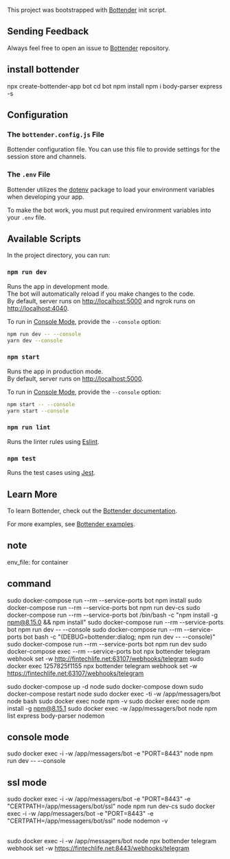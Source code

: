 This project was bootstrapped with
[Bottender](https://github.com/Yoctol/bottender) init script.

## Sending Feedback

Always feel free to open an issue to
[Bottender](https://github.com/Yoctol/bottender/issues) repository.

## install bottender

npx create-bottender-app bot
cd bot
npm install
npm i body-parser express -s

## Configuration

### The `bottender.config.js` File

Bottender configuration file. You can use this file to provide settings for the session store and channels.

### The `.env` File

Bottender utilizes the [dotenv](https://www.npmjs.com/package/dotenv) package to load your environment variables when developing your app.

To make the bot work, you must put required environment variables into your `.env` file.

## Available Scripts

In the project directory, you can run:

### `npm run dev`

Runs the app in development mode.<br>
The bot will automatically reload if you make changes to the code.<br>
By default, server runs on [http://localhost:5000](http://localhost:5000) and ngrok runs on [http://localhost:4040](http://localhost:4040).

To run in [Console Mode](https://bottender.js.org/docs/en/the-basics-console-mode), provide the `--console` option:

```sh
npm run dev -- --console
yarn dev --console
```

### `npm start`

Runs the app in production mode.<br>
By default, server runs on [http://localhost:5000](http://localhost:5000).

To run in [Console Mode](https://bottender.js.org/docs/en/the-basics-console-mode), provide the `--console` option:

```sh
npm start -- --console
yarn start --console
```

### `npm run lint`

Runs the linter rules using [Eslint](https://eslint.org/).

### `npm test`

Runs the test cases using [Jest](https://jestjs.io/).

## Learn More

To learn Bottender, check out the [Bottender documentation](https://bottender.js.org/docs/en/getting-started).

For more examples, see [Bottender examples](https://github.com/Yoctol/bottender/tree/master/examples).

## note
env_file: for container

## command
sudo docker-compose  run --rm --service-ports bot npm install
sudo docker-compose  run --rm --service-ports bot npm run dev-cs
sudo docker-compose  run --rm --service-ports bot /bin/bash -c "npm install -g npm@8.15.0 && npm install"
sudo docker-compose  run --rm --service-ports bot npm run dev -- --console
sudo docker-compose  run --rm --service-ports bot bash -c "(DEBUG=bottender:dialog; npm run dev -- --console)"
sudo docker-compose  run --rm --service-ports bot npm run dev
sudo docker-compose  exec --rm --service-ports bot npx bottender telegram webhook set -w http://fintechlife.net:63107/webhooks/telegram
sudo docker exec 1257825f1155 npx bottender telegram webhook set -w https://fintechlife.net:63107/webhooks/telegram

sudo docker-compose up -d node
sudo docker-compose down
sudo docker-compose restart node
sudo docker exec -ti -w /app/messagers/bot node bash
sudo docker exec node npm -v
sudo docker exec node npm install -g npm@8.15.1
sudo docker exec -w /app/messagers/bot node npm list express body-parser nodemon

## console mode
sudo docker exec -i -w /app/messagers/bot -e "PORT=8443" node npm run dev -- --console

## ssl mode
sudo docker exec -i -w /app/messagers/bot -e "PORT=8443" -e "CERTPATH=/app/messagers/bot/ssl" node npm run dev-cs
sudo docker exec -i -w /app/messagers/bot -e "PORT=8443" -e "CERTPATH=/app/messagers/bot/ssl" node nodemon -v

##
sudo docker exec -i -w /app/messagers/bot node npx bottender telegram webhook set -w https://fintechlife.net:8443/webhooks/telegram

